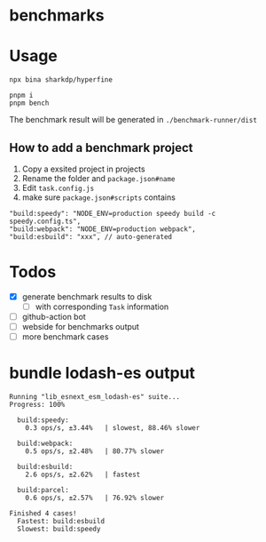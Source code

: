 # benchmarks

# Usage

```
npx bina sharkdp/hyperfine

pnpm i
pnpm bench
```

The benchmark result will be generated in `./benchmark-runner/dist`

## How to add a benchmark project

1. Copy a exsited project in projects
2. Rename the folder and `package.json#name`
3. Edit `task.config.js`
4. make sure `package.json#scripts` contains

```
"build:speedy": "NODE_ENV=production speedy build -c speedy.config.ts",
"build:webpack": "NODE_ENV=production webpack",
"build:esbuild": "xxx", // auto-generated
```

# Todos

- [x] generate benchmark results to disk
  - [ ] with corresponding `Task` information
- [ ] github-action bot
- [ ] webside for benchmarks output
- [ ] more benchmark cases

## 

# bundle lodash-es output

```
Running "lib_esnext_esm_lodash-es" suite...
Progress: 100%

  build:speedy:
    0.3 ops/s, ±3.44%   | slowest, 88.46% slower

  build:webpack:
    0.5 ops/s, ±2.48%   | 80.77% slower

  build:esbuild:
    2.6 ops/s, ±2.62%   | fastest

  build:parcel:
    0.6 ops/s, ±2.57%   | 76.92% slower

Finished 4 cases!
  Fastest: build:esbuild
  Slowest: build:speedy
```
